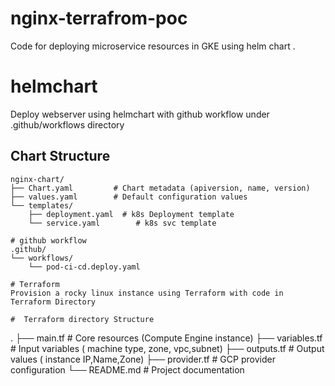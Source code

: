 # nginx-terrafrom-poc
Code for deploying microservice resources in GKE using helm chart .

# helmchart
Deploy webserver using helmchart with github workflow under .github/workflows directory

##  Chart Structure

```
nginx-chart/
├── Chart.yaml         # Chart metadata (apiversion, name, version)
├── values.yaml        # Default configuration values
└── templates/
    ├── deployment.yaml  # k8s Deployment template
    └── service.yaml        # k8s svc template

# github workflow
.github/
└── workflows/
    └── pod-ci-cd.deploy.yaml

# Terraform
Provision a rocky linux instance using Terraform with code in Terraform Directory

#  Terraform directory Structure

```
.
├── main.tf         # Core resources (Compute Engine instance)
├── variables.tf    # Input variables ( machine type, zone, vpc,subnet)
├── outputs.tf      # Output values ( instance IP,Name,Zone)
├── provider.tf     # GCP provider configuration
└── README.md       # Project documentation

